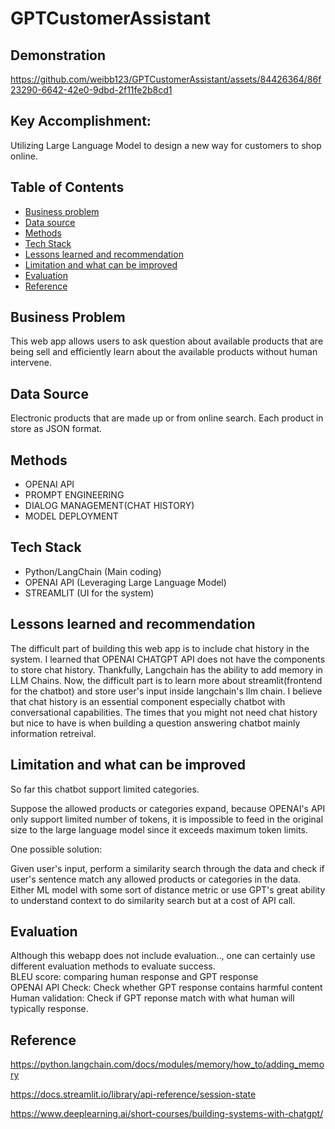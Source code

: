 # GPTCustomerAssistant

## Demonstration
https://github.com/weibb123/GPTCustomerAssistant/assets/84426364/86f23290-6642-42e0-9dbd-2f11fe2b8cd1

## Key Accomplishment: 
Utilizing Large Language Model to design a new way for customers to shop online.

## Table of Contents

  - [Business problem](#business-problem)
  - [Data source](#data-source)
  - [Methods](#methods)
  - [Tech Stack](#tech-stack)
  - [Lessons learned and recommendation](#lessons-learned-and-recommendation)
  - [Limitation and what can be improved](#limitation-and-what-can-be-improved)
  - [Evaluation](#Evaluation)
  - [Reference](#reference)


## Business Problem

This web app allows users to ask question about available products that are being sell and efficiently learn about the available products without human intervene.

## Data Source
Electronic products that are made up or from online search. Each product in store as JSON format.

## Methods

- OPENAI API
- PROMPT ENGINEERING
- DIALOG MANAGEMENT(CHAT HISTORY)
- MODEL DEPLOYMENT

## Tech Stack

- Python/LangChain (Main coding)
- OPENAI API (Leveraging Large Language Model)
- STREAMLIT (UI for the system)

## Lessons learned and recommendation
The difficult part of building this web app is to include chat history in the system. I learned that OPENAI CHATGPT API does not have the components to store chat history. Thankfully, Langchain has the ability to add memory in LLM Chains. Now, the difficult part is to learn more about streamlit(frontend for the chatbot) and store user's input inside langchain's llm chain. I believe that chat history is an essential component especially chatbot with conversational capabilities. The times that you might not need chat history but nice to have is when building a question answering chatbot mainly information retreival.


## Limitation and what can be improved
So far this chatbot support limited categories.

Suppose the allowed products or categories expand, because OPENAI's API only support limited number of tokens, it is impossible to feed in the original size to the large language model since it exceeds maximum token limits.

One possible solution:

Given user's input, perform a similarity search through the data and check if user's sentence match any allowed products or categories in the data. \
Either ML model with some sort of distance metric or use GPT's great ability to understand context to do similarity search but at a cost of API call.

## Evaluation

Although this webapp does not include evaluation.., one can certainly use different evaluation methods to evaluate success.\
BLEU score: comparing human response and GPT response\
OPENAI API Check: Check whether GPT response contains harmful content\
Human validation: Check if GPT reponse match with what human will typically response.

## Reference
https://python.langchain.com/docs/modules/memory/how_to/adding_memory

https://docs.streamlit.io/library/api-reference/session-state

https://www.deeplearning.ai/short-courses/building-systems-with-chatgpt/












